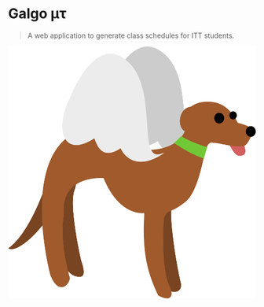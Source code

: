 # Galgo μτ
> A web application to generate class schedules for ITT students. 

<p align="center">
	<img alt="galgo-mutau" src="./media/galgo-mutau.svg" width="512" height="512"/>
</p>
